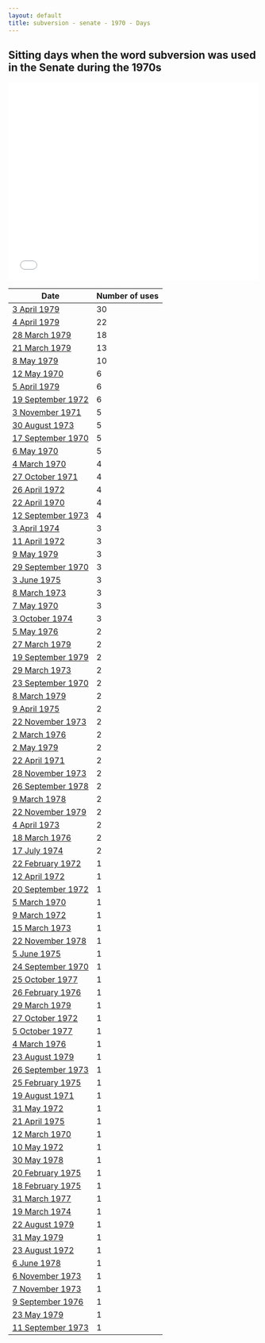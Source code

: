 ```yaml
---
layout: default
title: subversion - senate - 1970 - Days
---
```

## Sitting days when the word **subversion** was used in the Senate during the 1970s

<iframe width="100%" height="400" frameborder="0" scrolling="no" src="//plot.ly/~wragge/2207.embed"></iframe>

| Date | Number of uses |
|--------------|----------------|
|[3 April 1979](https://historichansard.net/senate/1979/19790403_senate_31_s80/)|30|
|[4 April 1979](https://historichansard.net/senate/1979/19790404_senate_31_s80/)|22|
|[28 March 1979](https://historichansard.net/senate/1979/19790328_senate_31_s80/)|18|
|[21 March 1979](https://historichansard.net/senate/1979/19790321_senate_31_s80/)|13|
|[8 May 1979](https://historichansard.net/senate/1979/19790508_senate_31_s81/)|10|
|[12 May 1970](https://historichansard.net/senate/1970/19700512_senate_27_s44/)|6|
|[5 April 1979](https://historichansard.net/senate/1979/19790405_senate_31_s80/)|6|
|[19 September 1972](https://historichansard.net/senate/1972/19720919_senate_27_s53/)|6|
|[3 November 1971](https://historichansard.net/senate/1971/19711103_senate_27_s50/)|5|
|[30 August 1973](https://historichansard.net/senate/1973/19730830_senate_28_s57/)|5|
|[17 September 1970](https://historichansard.net/senate/1970/19700917_senate_27_s45/)|5|
|[6 May 1970](https://historichansard.net/senate/1970/19700506_senate_27_s43/)|5|
|[4 March 1970](https://historichansard.net/senate/1970/19700304_senate_27_s43/)|4|
|[27 October 1971](https://historichansard.net/senate/1971/19711027_senate_27_s50/)|4|
|[26 April 1972](https://historichansard.net/senate/1972/19720426_senate_27_s52/)|4|
|[22 April 1970](https://historichansard.net/senate/1970/19700422_senate_27_s43/)|4|
|[12 September 1973](https://historichansard.net/senate/1973/19730912_senate_28_s57/)|4|
|[3 April 1974](https://historichansard.net/senate/1974/19740403_senate_28_s59/)|3|
|[11 April 1972](https://historichansard.net/senate/1972/19720411_senate_27_s51/)|3|
|[9 May 1979](https://historichansard.net/senate/1979/19790509_senate_31_s81/)|3|
|[29 September 1970](https://historichansard.net/senate/1970/19700929_senate_27_s45/)|3|
|[3 June 1975](https://historichansard.net/senate/1975/19750603_senate_29_s64/)|3|
|[8 March 1973](https://historichansard.net/senate/1973/19730308_senate_28_s55/)|3|
|[7 May 1970](https://historichansard.net/senate/1970/19700507_senate_27_s43/)|3|
|[3 October 1974](https://historichansard.net/senate/1974/19741003_senate_29_s61/)|3|
|[5 May 1976](https://historichansard.net/senate/1976/19760505_senate_30_s68/)|2|
|[27 March 1979](https://historichansard.net/senate/1979/19790327_senate_31_s80/)|2|
|[19 September 1979](https://historichansard.net/senate/1979/19790919_senate_31_s82/)|2|
|[29 March 1973](https://historichansard.net/senate/1973/19730329_senate_28_s55/)|2|
|[23 September 1970](https://historichansard.net/senate/1970/19700923_senate_27_s45/)|2|
|[8 March 1979](https://historichansard.net/senate/1979/19790308_SENATE_31_S80/)|2|
|[9 April 1975](https://historichansard.net/senate/1975/19750409_senate_29_s63/)|2|
|[22 November 1973](https://historichansard.net/senate/1973/19731122_senate_28_s58/)|2|
|[2 March 1976](https://historichansard.net/senate/1976/19760302_senate_30_s67/)|2|
|[2 May 1979](https://historichansard.net/senate/1979/19790502_senate_31_s81/)|2|
|[22 April 1971](https://historichansard.net/senate/1971/19710422_senate_27_s47/)|2|
|[28 November 1973](https://historichansard.net/senate/1973/19731128_senate_28_s58/)|2|
|[26 September 1978](https://historichansard.net/senate/1978/19780926_senate_31_s78/)|2|
|[9 March 1978](https://historichansard.net/senate/1978/19780309_senate_31_s76/)|2|
|[22 November 1979](https://historichansard.net/senate/1979/19791122_senate_31_s83/)|2|
|[4 April 1973](https://historichansard.net/senate/1973/19730404_senate_28_s55/)|2|
|[18 March 1976](https://historichansard.net/senate/1976/19760318_senate_30_s67/)|2|
|[17 July 1974](https://historichansard.net/senate/1974/19740717_senate_29_s60/)|2|
|[22 February 1972](https://historichansard.net/senate/1972/19720222_senate_27_s51/)|1|
|[12 April 1972](https://historichansard.net/senate/1972/19720412_senate_27_s51/)|1|
|[20 September 1972](https://historichansard.net/senate/1972/19720920_senate_27_s53/)|1|
|[5 March 1970](https://historichansard.net/senate/1970/19700305_senate_27_s43/)|1|
|[9 March 1972](https://historichansard.net/senate/1972/19720309_senate_27_s51/)|1|
|[15 March 1973](https://historichansard.net/senate/1973/19730315_senate_28_s55/)|1|
|[22 November 1978](https://historichansard.net/senate/1978/19781122_senate_31_s79/)|1|
|[5 June 1975](https://historichansard.net/senate/1975/19750605_senate_29_s64/)|1|
|[24 September 1970](https://historichansard.net/senate/1970/19700924_senate_27_s45/)|1|
|[25 October 1977](https://historichansard.net/senate/1977/19771025_senate_30_s75/)|1|
|[26 February 1976](https://historichansard.net/senate/1976/19760226_senate_30_s67/)|1|
|[29 March 1979](https://historichansard.net/senate/1979/19790329_senate_31_s80/)|1|
|[27 October 1972](https://historichansard.net/senate/1972/19721027_senate_27_s54/)|1|
|[5 October 1977](https://historichansard.net/senate/1977/19771005_senate_30_s74/)|1|
|[4 March 1976](https://historichansard.net/senate/1976/19760304_senate_30_s67/)|1|
|[23 August 1979](https://historichansard.net/senate/1979/19790823_senate_31_s82/)|1|
|[26 September 1973](https://historichansard.net/senate/1973/19730926_senate_28_s57/)|1|
|[25 February 1975](https://historichansard.net/senate/1975/19750225_senate_29_s63/)|1|
|[19 August 1971](https://historichansard.net/senate/1971/19710819_senate_27_s49/)|1|
|[31 May 1972](https://historichansard.net/senate/1972/19720531_senate_27_s52/)|1|
|[21 April 1975](https://historichansard.net/senate/1975/19750421_senate_29_s63/)|1|
|[12 March 1970](https://historichansard.net/senate/1970/19700312_senate_27_s43/)|1|
|[10 May 1972](https://historichansard.net/senate/1972/19720510_senate_27_s52/)|1|
|[30 May 1978](https://historichansard.net/senate/1978/19780530_senate_31_s77/)|1|
|[20 February 1975](https://historichansard.net/senate/1975/19750220_senate_29_s63/)|1|
|[18 February 1975](https://historichansard.net/senate/1975/19750218_senate_29_s63/)|1|
|[31 March 1977](https://historichansard.net/senate/1977/19770331_senate_30_s72/)|1|
|[19 March 1974](https://historichansard.net/senate/1974/19740319_senate_28_s59/)|1|
|[22 August 1979](https://historichansard.net/senate/1979/19790822_senate_31_s82/)|1|
|[31 May 1979](https://historichansard.net/senate/1979/19790531_senate_31_s81/)|1|
|[23 August 1972](https://historichansard.net/senate/1972/19720823_senate_27_s53/)|1|
|[6 June 1978](https://historichansard.net/senate/1978/19780606_senate_31_s77/)|1|
|[6 November 1973](https://historichansard.net/senate/1973/19731106_senate_28_s58/)|1|
|[7 November 1973](https://historichansard.net/senate/1973/19731107_senate_28_s58/)|1|
|[9 September 1976](https://historichansard.net/senate/1976/19760909_senate_30_s69/)|1|
|[23 May 1979](https://historichansard.net/senate/1979/19790523_senate_31_s81/)|1|
|[11 September 1973](https://historichansard.net/senate/1973/19730911_senate_28_s57/)|1|
